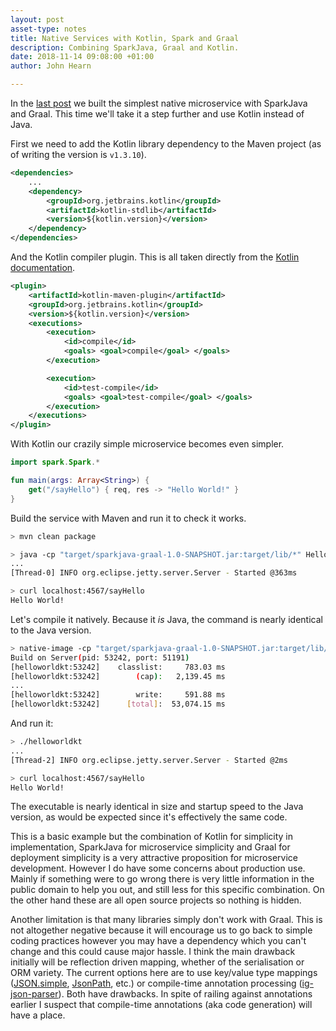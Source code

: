 ```yaml
---
layout: post
asset-type: notes
title: Native Services with Kotlin, Spark and Graal
description: Combining SparkJava, Graal and Kotlin.
date: 2018-11-14 09:08:00 +01:00
author: John Hearn

---
```


In the [last post](native-sparkjava-graal.html) we built the simplest native microservice with SparkJava and Graal. This time we'll take it a step further and use Kotlin instead of Java.

First we need to add the Kotlin library dependency to the Maven project (as of writing the version is `v1.3.10`).

```xml
<dependencies>
    ...
    <dependency>
        <groupId>org.jetbrains.kotlin</groupId>
        <artifactId>kotlin-stdlib</artifactId>
        <version>${kotlin.version}</version>
    </dependency>
</dependencies>
```

And the Kotlin compiler plugin. This is all taken directly from the [Kotlin documentation](https://kotlinlang.org/docs/reference/using-maven.html).

```xml
<plugin>
    <artifactId>kotlin-maven-plugin</artifactId>
    <groupId>org.jetbrains.kotlin</groupId>
    <version>${kotlin.version}</version>
    <executions>
        <execution>
            <id>compile</id>
            <goals> <goal>compile</goal> </goals>
        </execution>

        <execution>
            <id>test-compile</id>
            <goals> <goal>test-compile</goal> </goals>
        </execution>
    </executions>
</plugin>
```

With Kotlin our crazily simple microservice becomes even simpler.
```kotlin
import spark.Spark.*

fun main(args: Array<String>) {
    get("/sayHello") { req, res -> "Hello World!" }
}
```

Build the service with Maven and run it to check it works.
```bash
> mvn clean package
```
```bash
> java -cp "target/sparkjava-graal-1.0-SNAPSHOT.jar:target/lib/*" HelloWorldKt
...
[Thread-0] INFO org.eclipse.jetty.server.Server - Started @363ms
```
```bash
> curl localhost:4567/sayHello
Hello World!
```

Let's compile it natively. Because it *is* Java, the command is nearly identical to the Java version.
```bash
> native-image -cp "target/sparkjava-graal-1.0-SNAPSHOT.jar:target/lib/*" HelloWorldKt
Build on Server(pid: 53242, port: 51191)
[helloworldkt:53242]    classlist:     783.03 ms
[helloworldkt:53242]        (cap):   2,139.45 ms
...
[helloworldkt:53242]        write:     591.88 ms
[helloworldkt:53242]      [total]:  53,074.15 ms
```

And run it:
```bash
> ./helloworldkt
...
[Thread-2] INFO org.eclipse.jetty.server.Server - Started @2ms
```
```bash
> curl localhost:4567/sayHello
Hello World!
```

The executable is nearly identical in size and startup speed to the Java version, as would be expected since it's effectively the same code.

This is a basic example but the combination of Kotlin for simplicity in implementation, SparkJava for microservice simplicity and Graal for deployment simplicity is a very attractive proposition for microservice development. However I do have some concerns about production use. Mainly if something were to go wrong there is very little information in the public domain to help you out, and still less for this specific combination. On the other hand these are all open source projects so nothing is hidden.

Another limitation is that many libraries simply don't work with Graal. This is not altogether negative because it will encourage us to go back to simple coding practices however you may have a dependency which you can't change and this could cause major hassle. I think the main drawback initially will be reflection driven mapping, whether of the serialisation or ORM variety. The current options here are to use key/value type mappings ([JSON.simple](https://github.com/fangyidong/json-simple), [JsonPath](https://github.com/json-path/JsonPath), etc.) or compile-time annotation processing ([ig-json-parser](https://github.com/Instagram/ig-json-parser)). Both have drawbacks. In spite of railing against annotations earlier I suspect that compile-time annotations (aka code generation) will have a place.
